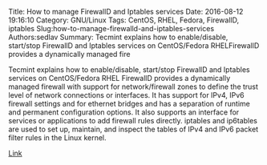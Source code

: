 Title: How to manage FirewallD and Iptables services
Date: 2016-08-12 19:16:10
Category: GNU/Linux
Tags: CentOS, RHEL, Fedora, FirewallD, iptables
Slug:how-to-manage-firewalld-and-iptables-services
Authors:sedlav
Summary: Tecmint explains how to enable/disable, start/stop FirewallD and Iptables services on CentOS/Fedora RHELFirewallD provides a dynamically managed fire

Tecmint explains how to enable/disable, start/stop FirewallD and Iptables services on CentOS/Fedora RHEL
FirewallD provides a dynamically managed firewall with support for network/firewall zones to define the trust level of network connections or interfaces. It has support for IPv4, IPv6 firewall settings and for ethernet bridges and has a separation of runtime and permanent configuration options. It also supports an interface for services or applications to add firewall rules directly.
iptables  and  ip6tables  are  used to set up, maintain, and inspect the tables of IPv4 and IPv6 packet filter rules in the Linux kernel.

[Link](http://www.tecmint.com/start-stop-disable-enable-firewalld-iptables-firewall)
